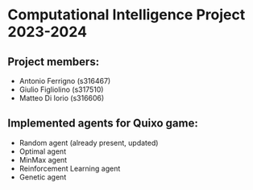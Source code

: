 # Computational Intelligence Project 2023-2024

## Project members:

* Antonio Ferrigno (s316467)
* Giulio Figliolino (s317510)
* Matteo Di Iorio (s316606)

## Implemented agents for Quixo game:

* Random agent (already present, updated)
* Optimal agent
* MinMax agent
* Reinforcement Learning agent
* Genetic agent
